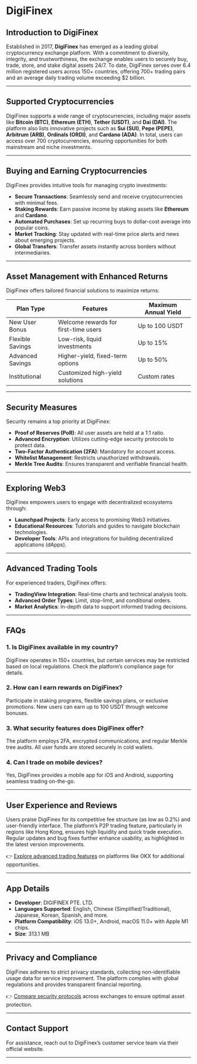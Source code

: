 # DigiFinex  

## Introduction to DigiFinex  
Established in 2017, **DigiFinex** has emerged as a leading global cryptocurrency exchange platform. With a commitment to diversity, integrity, and trustworthiness, the exchange enables users to securely buy, trade, store, and stake digital assets 24/7. To date, DigiFinex serves over 6.4 million registered users across 150+ countries, offering 700+ trading pairs and an average daily trading volume exceeding $2 billion.  

---

## Supported Cryptocurrencies  
DigiFinex supports a wide range of cryptocurrencies, including major assets like **Bitcoin (BTC)**, **Ethereum (ETH)**, **Tether (USDT)**, and **Dai (DAI)**. The platform also lists innovative projects such as **Sui (SUI)**, **Pepe (PEPE)**, **Arbitrum (ARB)**, **Ordinals (ORDI)**, and **Cardano (ADA)**. In total, users can access over 700 cryptocurrencies, ensuring opportunities for both mainstream and niche investments.  

---

## Buying and Earning Cryptocurrencies  
DigiFinex provides intuitive tools for managing crypto investments:  

- **Secure Transactions**: Seamlessly send and receive cryptocurrencies with minimal fees.  
- **Staking Rewards**: Earn passive income by staking assets like **Ethereum** and **Cardano**.  
- **Automated Purchases**: Set up recurring buys to dollar-cost average into popular coins.  
- **Market Tracking**: Stay updated with real-time price alerts and news about emerging projects.  
- **Global Transfers**: Transfer assets instantly across borders without intermediaries.  

---

## Asset Management with Enhanced Returns  
DigiFinex offers tailored financial solutions to maximize returns:  

| Plan Type       | Features                          | Maximum Annual Yield |  
|------------------|-----------------------------------|-----------------------|  
| New User Bonus  | Welcome rewards for first-time users | Up to 100 USDT        |  
| Flexible Savings | Low-risk, liquid investments       | Up to 15%             |  
| Advanced Savings | Higher-yield, fixed-term options   | Up to 50%             |  
| Institutional    | Customized high-yield solutions    | Custom rates          |  

---

## Security Measures  
Security remains a top priority at DigiFinex:  

- **Proof of Reserves (PoR)**: All user assets are held at a 1:1 ratio.  
- **Advanced Encryption**: Utilizes cutting-edge security protocols to protect data.  
- **Two-Factor Authentication (2FA)**: Mandatory for account access.  
- **Whitelist Management**: Restricts unauthorized withdrawals.  
- **Merkle Tree Audits**: Ensures transparent and verifiable financial health.  

---

## Exploring Web3  
DigiFinex empowers users to engage with decentralized ecosystems through:  

- **Launchpad Projects**: Early access to promising Web3 initiatives.  
- **Educational Resources**: Tutorials and guides to navigate blockchain technologies.  
- **Developer Tools**: APIs and integrations for building decentralized applications (dApps).  

---

## Advanced Trading Tools  
For experienced traders, DigiFinex offers:  

- **TradingView Integration**: Real-time charts and technical analysis tools.  
- **Advanced Order Types**: Limit, stop-limit, and conditional orders.  
- **Market Analytics**: In-depth data to support informed trading decisions.  

---

## FAQs  

### 1. Is DigiFinex available in my country?  
DigiFinex operates in 150+ countries, but certain services may be restricted based on local regulations. Check the platform’s compliance page for details.  

### 2. How can I earn rewards on DigiFinex?  
Participate in staking programs, flexible savings plans, or exclusive promotions. New users can earn up to 100 USDT through welcome bonuses.  

### 3. What security features does DigiFinex offer?  
The platform employs 2FA, encrypted communications, and regular Merkle tree audits. All user funds are stored securely in cold wallets.  

### 4. Can I trade on mobile devices?  
Yes, DigiFinex provides a mobile app for iOS and Android, supporting seamless trading on-the-go.  

---

## User Experience and Reviews  
Users praise DigiFinex for its competitive fee structure (as low as 0.2%) and user-friendly interface. The platform’s P2P trading feature, particularly in regions like Hong Kong, ensures high liquidity and quick trade execution. Regular updates and bug fixes further enhance usability, as highlighted in the latest version improvements.  

👉 [Explore advanced trading features](https://bit.ly/okx-bonus) on platforms like OKX for additional opportunities.  

---

## App Details  
- **Developer**: DIGIFINEX PTE. LTD.  
- **Languages Supported**: English, Chinese (Simplified/Traditional), Japanese, Korean, Spanish, and more.  
- **Platform Compatibility**: iOS 13.0+, Android, macOS 11.0+ with Apple M1 chips.  
- **Size**: 313.1 MB  

---

## Privacy and Compliance  
DigiFinex adheres to strict privacy standards, collecting non-identifiable usage data for service improvement. The platform complies with global regulations and provides transparent financial reporting.  

👉 [Compare security protocols](https://bit.ly/okx-bonus) across exchanges to ensure optimal asset protection.  

---

## Contact Support  
For assistance, reach out to DigiFinex’s customer service team via their official website.  

--- 
